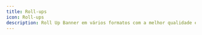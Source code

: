 ```yaml
---
title: Roll-ups
icon: Roll-ups
description: Roll Up Banner em vários formatos com a melhor qualidade e preço do mercado.
---
```



